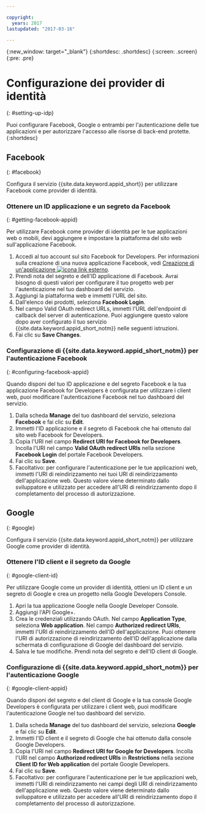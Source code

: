 ```yaml
---

copyright:
  years: 2017
lastupdated: "2017-03-16"

---
```


{:new_window: target="_blank"}
{:shortdesc: .shortdesc}
{:screen: .screen}
{:pre: .pre}

# Configurazione dei provider di identità 
{: #setting-up-idp}

Puoi configurare Facebook, Google o entrambi per l'autenticazione delle tue applicazioni e per autorizzare l'accesso alle risorse di back-end protette.
{:shortdesc}


## Facebook
{: #facebook}

Configura il servizio {{site.data.keyword.appid_short}} per utilizzare Facebook come provider di identità.

<!--- ### Sequence diagram
{: #facebook-sequence-diagram}--->

### Ottenere un ID applicazione e un segreto da Facebook
{: #getting-facebook-appid}

Per utilizzare Facebook come provider di identità per le tue applicazioni web o mobili, devi aggiungere e impostare la piattaforma del sito web sull'applicazione Facebook. 

1. Accedi al tuo account sul sito Facebook for Developers. Per informazioni sulla creazione di una nuova applicazione Facebook, vedi <a href="https://developers.facebook.com/docs/apps/register" target="_blank">Creazione di un'applicazione <img src="../../icons/launch-glyph.svg" alt="icona link esterno"></a>.
2. Prendi nota del segreto e dell'ID applicazione di Facebook. Avrai bisogno di questi valori per configurare il tuo progetto web per l'autenticazione nel tuo dashboard del servizio.
3. Aggiungi la piattaforma web e immetti l'URL del sito.
4. Dall'elenco dei prodotti, seleziona **Facebook Login**.
5. Nel campo Valid OAuth redirect URLs, immetti l'URL dell'endpoint di callback del server di autenticazione. Puoi aggiungere questo valore dopo aver configurato il tuo servizio {{site.data.keyword.appid_short_notm}} nelle seguenti istruzioni.
6. Fai clic su **Save Changes**.

### Configurazione di {{site.data.keyword.appid_short_notm}} per l'autenticazione Facebook
{: #configuring-facebook-appid}

Quando disponi del tuo ID applicazione e del segreto Facebook e la tua applicazione Facebook for Developers è configurata per utilizzare i client web, puoi modificare l'autenticazione Facebook nel tuo dashboard del servizio.

1. Dalla scheda **Manage** del tuo dashboard del servizio, seleziona **Facebook** e fai clic su **Edit**.
2. Immetti l'ID applicazione e il segreto di Facebook che hai ottenuto dal sito web Facebook for Developers.
3. Copia l'URI nel campo **Redirect URI for Facebook for Developers**. Incolla l'URI nel campo **Valid OAuth redirect URIs** nella sezione **Facebook Login** del portale Facebook Developers.
4. Fai clic su **Save**.
5. Facoltativo: per configurare l'autenticazione per le tue applicazioni web, immetti l'URI di reindirizzamento nei tuoi URI di reindirizzamento dell'applicazione web. Questo valore viene determinato dallo sviluppatore e utilizzato per accedere all'URI di reindirizzamento dopo il completamento del processo di autorizzazione.


## Google
{: #google}

Configura il servizio {{site.data.keyword.appid_short_notm}} per utilizzare Google come provider di identità.

<!--- ### Sequence diagram
{: #google-sequence-diagram}--->

### Ottenere l'ID client e il segreto da Google
{: #google-client-id}

Per utilizzare Google come un provider di identità, ottieni un ID client e un segreto di Google e crea un progetto nella Google Developers Console.

1. Apri la tua applicazione Google nella Google Developer Console.
2. Aggiungi l'API Google+.
3. Crea le credenziali utilizzando OAuth. Nel campo **Application Type**, seleziona **Web application**. Nel campo **Authorized redirect URIs**, immetti l'URI di reindirizzamento dell'ID dell'applicazione. Puoi ottenere l'URI di autorizzazione di reindirizzamento dell'ID dell'applicazione dalla schermata di configurazione di Google del dashboard del servizio.
4. Salva le tue modifiche. Prendi nota del segreto e dell'ID client di Google. 




### Configurazione di {{site.data.keyword.appid_short_notm}} per l'autenticazione Google
{: #google-client-appid}

Quando disponi del segreto e del client di Google e la tua console Google Developers è configurata per utilizzare i client web, puoi modificare l'autenticazione Google nel tuo dashboard del servizio.

1. Dalla scheda **Manage** del tuo dashboard del servizio, seleziona **Google** e fai clic su **Edit**.
3. Immetti l'ID client e il segreto di Google che hai ottenuto dalla console Google Developers.
4. Copia l'URI nel campo **Redirect URI for Google for Developers**. Incolla l'URI nel campo **Authorized redirect URIs** in **Restrictions** nella sezione **Client ID for Web application** del portale Google Developers.
5. Fai clic su **Save**.
6. Facoltativo: per configurare l'autenticazione per le tue applicazioni web, immetti l'URI di reindirizzamento nei campi degli URI di reindirizzamento dell'applicazione web. Questo valore viene determinato dallo sviluppatore e utilizzato per accedere all'URI di reindirizzamento dopo il completamento del processo di autorizzazione. 



<!---[## Bring your own OAuth2/OIDC identity provider
{: #oauth2}

### About
{: #oauth2-about}
### Sequence diagram
{: #oauth2-sequence-diagram}
### Configuring AppID for BYOIDP OAuth2 authentication
{: #oauth2-appid} SHAWNA: Is this Interconnect?]--->
